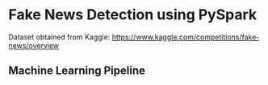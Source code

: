 # Fake News Detection using PySpark
 
Dataset obtained from Kaggle:
https://www.kaggle.com/competitions/fake-news/overview

## Machine Learning Pipeline
